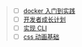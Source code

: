 > - [ ] [docker 入门到实践](https://vuepress.mirror.docker-practice.com/image/pull/#%E8%BF%90%E8%A1%8C)
> - [ ] [开发者成长计划](https://developer.aliyun.com/plan/grow-up?source=5176.11533457&userCode=atie5674)
> - [ ] [实现 CLI](https://juejin.cn/post/7097186410880335886#heading-7)
> - [ ] [css 动画基础](http://lamberta.github.io/html5-animation/)
